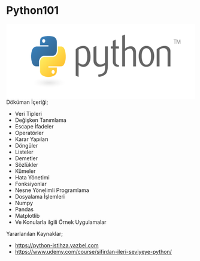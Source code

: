 # Python101
<img align="right" alt="PNG" src="https://github.com/kasim-yildirim/Python101/blob/main/python-logo.png" width="600" height="200" />

Döküman İçeriği;
 - Veri Tipleri
 - Değişken Tanımlama
 - Escape İfadeler
 - Operatörler
 - Karar Yapıları
 - Döngüler
 - Listeler
 - Demetler
 - Sözlükler
 - Kümeler
 - Hata Yönetimi
 - Fonksiyonlar
 - Nesne Yönelimli Programlama 
 - Dosyalama İşlemleri
 - Numpy
 - Pandas
 - Matplotlib
 - Ve Konularla ilgili Örnek Uygulamalar

Yararlanılan Kaynaklar;
 - https://python-istihza.yazbel.com
 - https://www.udemy.com/course/sifirdan-ileri-seviyeye-python/
